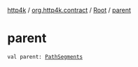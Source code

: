 [http4k](../../index.md) / [org.http4k.contract](../index.md) / [Root](index.md) / [parent](./parent.md)

# parent

`val parent: `[`PathSegments`](../-path-segments/index.md)